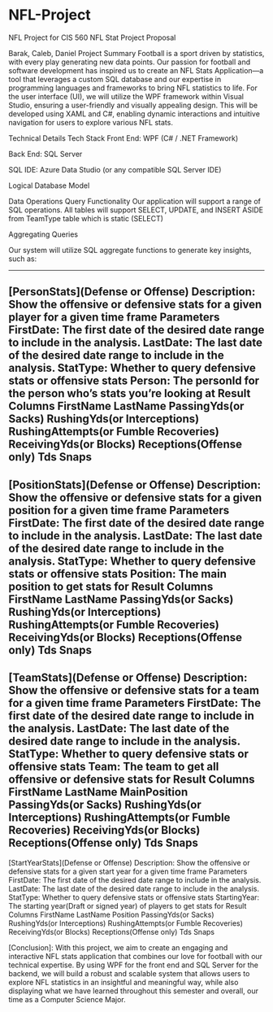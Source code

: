 # NFL-Project

NFL Project for CIS 560
NFL Stat Project Proposal

Barak, Caleb, Daniel
Project Summary
Football is a sport driven by statistics, with every play generating new data points. Our passion for football and software development has inspired us to create an NFL Stats Application—a tool that leverages a custom SQL database and our expertise in programming languages and frameworks to bring NFL statistics to life.
For the user interface (UI), we will utilize the WPF framework within Visual Studio, ensuring a user-friendly and visually appealing design. This will be developed using XAML and C#, enabling dynamic interactions and intuitive navigation for users to explore various NFL stats.


Technical Details
Tech Stack
Front End: WPF (C# / .NET Framework)


Back End: SQL Server


SQL IDE: Azure Data Studio (or any compatible SQL Server IDE)


Logical Database Model


Data Operations
Query Functionality
Our application will support a range of SQL operations. All tables will support SELECT, UPDATE, and INSERT ASIDE from TeamType table which is static (SELECT)


Aggregating Queries

Our system will utilize SQL aggregate functions to generate key insights, such as:

------------------------
[PersonStats](Defense or Offense)
Description: Show the offensive or defensive stats for a given player for a given time frame
Parameters
FirstDate: The first date of the desired date range to include in the analysis.
LastDate: The last date of the desired date range to include in the analysis.
StatType: Whether to query defensive stats or offensive stats
Person: The personId for the person who’s stats you’re looking at
Result Columns
FirstName
LastName
PassingYds(or Sacks)
RushingYds(or Interceptions)
RushingAttempts(or Fumble Recoveries)
ReceivingYds(or Blocks)
Receptions(Offense only)
Tds
Snaps
------------------------
[PositionStats](Defense or Offense)
Description: Show the offensive or defensive stats for a given position for a given time frame
Parameters
FirstDate: The first date of the desired date range to include in the analysis.
LastDate: The last date of the desired date range to include in the analysis.
StatType: Whether to query defensive stats or offensive stats
Position: The main position to get stats for
Result Columns
FirstName
LastName
PassingYds(or Sacks)
RushingYds(or Interceptions)
RushingAttempts(or Fumble Recoveries)
ReceivingYds(or Blocks)
Receptions(Offense only)
Tds
Snaps
--------------------------
[TeamStats](Defense or Offense)
Description: Show the offensive or defensive stats for a team for a given time frame
Parameters
FirstDate: The first date of the desired date range to include in the analysis.
LastDate: The last date of the desired date range to include in the analysis.
StatType: Whether to query defensive stats or offensive stats
Team: The team to get all offensive or defensive stats for
Result Columns
FirstName
LastName
MainPosition
PassingYds(or Sacks)
RushingYds(or Interceptions)
RushingAttempts(or Fumble Recoveries)
ReceivingYds(or Blocks)
Receptions(Offense only)
Tds
Snaps
--------------------------
[StartYearStats](Defense or Offense)
Description: Show the offensive or defensive stats for a given start year for a given time frame
Parameters
FirstDate: The first date of the desired date range to include in the analysis.
LastDate: The last date of the desired date range to include in the analysis.
StatType: Whether to query defensive stats or offensive stats
StartingYear: The starting year(Draft or signed year) of players to get stats for
Result Columns
FirstName
LastName
Position
PassingYds(or Sacks)
RushingYds(or Interceptions)
RushingAttempts(or Fumble Recoveries)
ReceivingYds(or Blocks)
Receptions(Offense only)
Tds
Snaps

[Conclusion]:
With this project, we aim to create an engaging and interactive NFL stats application that combines our love for football with our technical expertise. By using WPF for the front end and SQL Server for the backend, we will build a robust and scalable system that allows users to explore NFL statistics in an insightful and meaningful way, while also displaying what we have learned throughout this semester and overall, our time as a Computer Science Major. 


